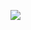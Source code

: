 ![](Notatki/Semestr%203/Inżynierskie%20zastosowania%20statystyki/Wykłady/Wykład%2010/Drawing%202023-12-14%2015.18.01.excalidraw.svg)